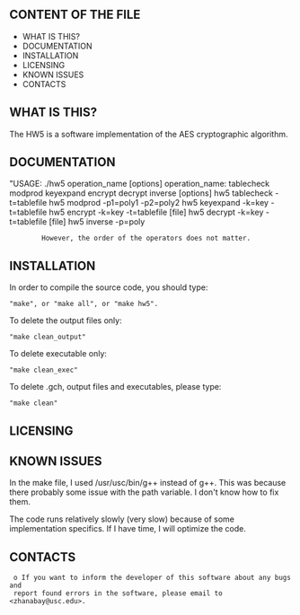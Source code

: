   CONTENT OF THE FILE
  -------------------

 * WHAT IS THIS?
 * DOCUMENTATION
 * INSTALLATION
 * LICENSING
 * KNOWN ISSUES
 * CONTACTS

  WHAT IS THIS?
  -------------

  The HW5 is a software implementation of the AES cryptographic algorithm.

  DOCUMENTATION
  -------------

  "USAGE: ./hw5 operation_name [options]
  operation_name: tablecheck
  				  modprod
  				  keyexpand
                  encrypt
                  decrypt
                  inverse
  [options]     hw5 tablecheck -t=tablefile
    			hw5 modprod -p1=poly1 -p2=poly2
    			hw5 keyexpand -k=key -t=tablefile
    			hw5 encrypt -k=key -t=tablefile [file]
    			hw5 decrypt -k=key -t=tablefile [file]
    			hw5 inverse -p=poly

            However, the order of the operators does not matter.

  INSTALLATION
  ------------

  In order to compile the source code, you should type:

    "make", or "make all", or "make hw5".

  To delete the output files only:

    "make clean_output"

  To delete executable only:

    "make clean_exec"

  To delete .gch, output files and executables, please type:

    "make clean"

  LICENSING
  ---------


  KNOWN ISSUES
  ------------

  In the make file, I used /usr/usc/bin/g++ instead of g++. This was because
  there probably some issue with the path variable. I don't know how to fix them.
  
  The code runs relatively slowly (very slow) because of some implementation specifics. If I have time, I will optimize the code.

  CONTACTS
  --------

     o If you want to inform the developer of this software about any bugs and
     report found errors in the software, please email to <zhanabay@usc.edu>.
